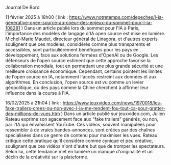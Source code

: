 Journal De Bord

11 février 2025 à 18h00 ( link : https://www.notretemps.com/depeches/l-ia-generative-open-source-au-coeur-des-enjeux-du-sommet-pour-l-ia-108281 )
Dans un article publié lors du sommet pour l'IA à Paris, l'importance des modèles de langage d'IA open source est mise en lumière. Michel-Marie Maudet, directeur général de Linagora, et d'autres experts soulignent que ces modèles, considérés comme plus transparents et accessibles, sont particulièrement bénéfiques pour les pays en développement, face aux solutions fermées d'OpenAI ou de Google. Les défenseurs de l'open source estiment que cette approche favorise la collaboration mondiale, tout en permettant une plus grande sécurité et une meilleure croissance économique. Cependant, certains pointent les limites de l'open source en IA, notamment l'accès restreint aux données et aux algorithmes. En conclusion, l'open source est vu comme un levier géopolitique, où des pays comme la Chine cherchent à affirmer leur influence dans la course à l'IA.

16/02/2025 à 21h04 ( link : https://www.jeuxvideo.com/news/1970018/les-fake-trailers-crees-ou-non-avec-l-ia-me-rendent-fou-tout-ca-pour-gratter-des-millions-de-vues.htm )
Dans un article publié sur jeuxvideo.com, Julien Rateau exprime son agacement face aux "fake trailers" générés, ou non, par l'IA qui envahissent YouTube. Ces vidéos, souvent manipulées pour ressembler à de vraies bandes-annonces, sont créées par des chaînes spécialisées dans ce genre de contenu pour maximiser les vues. Rateau critique cette pratique qu'il considère comme cynique et peu créative, soulignant que ces vidéos n'ont d'autre but que de tromper les spectateurs. Selon lui, cette tendance met en lumière un manque d'originalité et un déclin de la créativité sur la plateforme.

